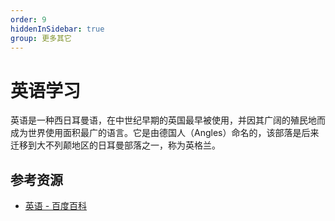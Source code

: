 ```yaml
---
order: 9
hiddenInSidebar: true
group: 更多其它
---
```


# 英语学习

英语是一种西日耳曼语，在中世纪早期的英国最早被使用，并因其广阔的殖民地而成为世界使用面积最广的语言。它是由德国人（Angles）命名的，该部落是后来迁移到大不列颠地区的日耳曼部落之一，称为英格兰。

## 参考资源

- [英语 - 百度百科](https://baike.baidu.com/item/%E8%8B%B1%E8%AF%AD/109997?fr=aladdin)

